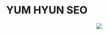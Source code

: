 # YUM HYUN SEO
<div align="center">
<img src="https://img.shields.io/badge/Eclipse IDE-2C2255?style=for-the-badge&logo=Eclipse%20IDE&logoColor=white">
